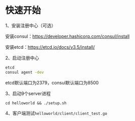 # 快速开始

1、安装注册中心（可选）

安装consul：https://developer.hashicorp.com/consul/install

安装etcd：https://etcd.io/docs/v3.5/install/

2、启动注册中心

```bash
etcd 
consul agent -dev
```

etcd默认端口为2379，consul默认端口为8500

3、启动9个server进程

```
cd helloworld && ./setup.sh
```

4、客户端测试`helloworld/client/client_test.go`